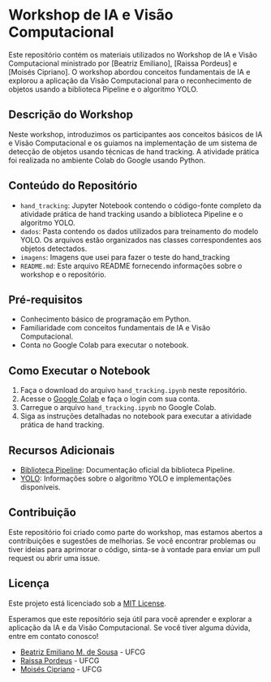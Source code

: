# Workshop de IA e Visão Computacional

Este repositório contém os materiais utilizados no Workshop de IA e Visão Computacional ministrado por [Beatriz Emiliano], [Raissa Pordeus] e [Moisés Cipriano]. O workshop abordou conceitos fundamentais de IA e explorou a aplicação da Visão Computacional para o reconhecimento de objetos usando a biblioteca Pipeline e o algoritmo YOLO.

## Descrição do Workshop

Neste workshop, introduzimos os participantes aos conceitos básicos de IA e Visão Computacional e os guiamos na implementação de um sistema de detecção de objetos usando técnicas de hand tracking. A atividade prática foi realizada no ambiente Colab do Google usando Python.

## Conteúdo do Repositório

- `hand_tracking`: Jupyter Notebook contendo o código-fonte completo da atividade prática de hand tracking usando a biblioteca Pipeline e o algoritmo YOLO.
- `dados`: Pasta contendo os dados utilizados para treinamento do modelo YOLO. Os arquivos estão organizados nas classes correspondentes aos objetos detectados.
- `imagens`: Imagens que usei para fazer o teste do hand_tracking
- `README.md`: Este arquivo README fornecendo informações sobre o workshop e o repositório.

## Pré-requisitos

- Conhecimento básico de programação em Python.
- Familiaridade com conceitos fundamentais de IA e Visão Computacional.
- Conta no Google Colab para executar o notebook.

## Como Executar o Notebook

1. Faça o download do arquivo `hand_tracking.ipynb` neste repositório.
2. Acesse o [Google Colab](https://colab.research.google.com/) e faça o login com sua conta.
3. Carregue o arquivo `hand_tracking.ipynb` no Google Colab.
4. Siga as instruções detalhadas no notebook para executar a atividade prática de hand tracking.

## Recursos Adicionais

- [Biblioteca Pipeline](https://exemplo.com): Documentação oficial da biblioteca Pipeline.
- [YOLO](https://exemplo.com): Informações sobre o algoritmo YOLO e implementações disponíveis.

## Contribuição

Este repositório foi criado como parte do workshop, mas estamos abertos a contribuições e sugestões de melhorias. Se você encontrar problemas ou tiver ideias para aprimorar o código, sinta-se à vontade para enviar um pull request ou abrir uma issue.

## Licença

Este projeto está licenciado sob a [MIT License](https://opensource.org/licenses/MIT).

Esperamos que este repositório seja útil para você aprender e explorar a aplicação da IA e da Visão Computacional. Se você tiver alguma dúvida, entre em contato conosco!

- [Beatriz Emiliano M. de Sousa](https://github.com/beatriz-emiliano) - UFCG
- [Raissa Pordeus]([-](https://github.com/Raissa-Pordeus)) - UFCG
- [Moisés Cipriano](https://github.com) - UFCG
